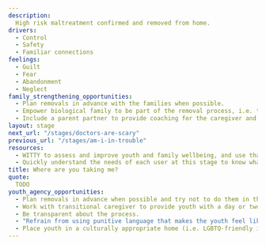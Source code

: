 ```yaml
---
description:
  High risk maltreatment confirmed and removed from home.
drivers:
  - Control
  - Safety
  - Familiar connections
feelings:
  - Guilt
  - Fear
  - Abandonment
  - Neglect
family_strengthening_opportunities:
  - Plan removals in advance with the families when possible.
  - Empower biological family to be part of the removal process, i.e. to help reassure and pack for the young person.
  - Include a parent partner to provide coaching for the caregiver and answer questions they may have about the child welfare system.
layout: stage
next_url: "/stages/doctors-are-scary"
previous_url: "/stages/am-i-in-trouble"
resources:
  - WITTY to assess and improve youth and family wellbeing, and use that to inform referrals and community services provided
  - Quickly understand the needs of each user at this stage to know what specific services are needed
title: Where are you taking me?
quote:
  TODO
youth_agency_opportunities:
  - Plan removals in advance when possible and try not to do them in the middle of the night.
  - Work with transitional caregiver to provide youth with a day or two to adjust to their new surroundings before returning to school.
  - Be transparent about the process.
  - "Refrain from using punitive language that makes the youth feel like they are in trouble (i.e. separation = okay. Detention = bad)"
  - Place youth in a culturally appropriate home (i.e. LGBTQ-friendly if an LGBTQ youth)
---
```

